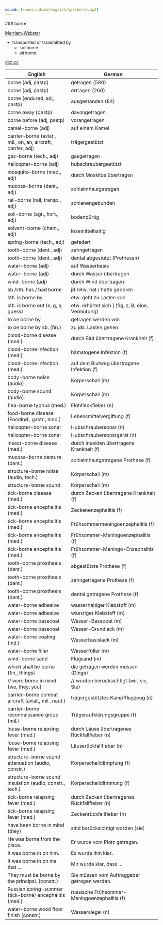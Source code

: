 ```yaml
---
sound: [sound:ankimd/english/mp3/borne.mp3]
---
```


\### borne

[Merriam-Webster](https://www.merriam-webster.com/dictionary/borne)

- transported or transmitted by
    - soilborne
    - airborne

[dict.cc](https://www.dict.cc/borne)

| English        | German       |
| -------------- | ------------ |
| borne (adj, pastp) | getragen (580) |
| borne (adj, pastp) | ertragen (260) |
| borne (endured, adj, pastp) | ausgestanden (84) |
| borne away (pastp) | davongetragen |
| borne before (adj, pastp) | vorangetragen |
| camel-borne (adj) | auf einem Kamel |
| carrier-borne (aviat., mil., on, an, aircraft, carrier, adj) | trägergestützt |
| gas-borne (tech., adj) | gasgetragen |
| helicopter-borne (adj) | hubschraubergestützt |
| mosquito-borne (med., adj) | durch Moskitos übertragen |
| mucosa-borne (dent., adj) | schleimhautgetragen |
| rail-borne (rail, transp., adj) | schienengebunden |
| soil-borne (agr., hort., adj) | bodenbürtig |
| solvent-borne (chem., adj) | lösemittelhaltig |
| spring-borne (tech., adj) | gefedert |
| tooth-borne (dent., adj) | zahngetragen |
| tooth-borne (dent., adj) | dental abgestützt (Prothesen) |
| water-borne (adj) | auf Wasserbasis |
| water-borne (adj) | durch Wasser übertragen |
| wind-borne (adj) | durch Wind übertragen |
| sb./sth. has / had borne | jd./etw. hat / hatte geboren |
| sth. is borne by | etw. geht zu Lasten von |
| sth. is borne out (e, g, a, guess) | etw. erhärtet sich ] (fig, z, B, eine, Vermutung) |
| to be borne by | getragen werden von |
| to be borne by sb. (fin.) | zu jds. Lasten gehen |
| blood-borne disease (med.) | durch Blut übertragene Krankheit (f) |
| blood-borne infection (med.) | hämatogene Infektion (f) |
| blood-borne infection (med.) | auf dem Blutweg übertragene Infektion (f) |
| body-borne noise (audio) | Körperschall (m) |
| body-borne sound (audio) | Körperschall (m) |
| flea-borne typhus (med.) | Flohfleckfieber (n) |
| food-borne disease (FoodInd., gastr., med.) | Lebensmittelvergiftung (f) |
| helicopter-borne sonar | Hubschraubersonar (n) |
| helicopter-borne sonar | Hubschraubersonargerät (n) |
| insect-borne disease (med.) | durch Insekten übertragene Krankheit (f) |
| mucosa-borne denture (dent.) | schleimhautgetragene Prothese (f) |
| structure-borne noise (audio, tech.) | Körperschall (m) |
| structure-borne sound | Körperschall (m) |
| tick-borne disease (med.) | durch Zecken übertragene Krankheit (f) |
| tick-borne encephalitis (med.) | Zeckenenzephalitis (f) |
| tick-borne encephalitis <TBE> (med.) | Frühsommermeningoenzephalitis <FSME> (f) |
| tick-borne encephalitis <TBE> (med.) | Frühsommer-Meningoenzephalitis <FSME> (f) |
| tick-borne encephalitis <TBE> (med.) | Frühsommer-Meningo-Enzephalitis <FSME> (f) |
| tooth-borne prosthesis (dent.) | abgestützte Prothese (f) |
| tooth-borne prosthesis (dent.) | zahngetragene Prothese (f) |
| tooth-borne prosthesis (dent.) | dental getragene Prothese (f) |
| water-borne adhesive | wasserhaltiger Klebstoff (m) |
| water-borne adhesive | wässriger Klebstoff (m) |
| water-borne basecoat | Wasser-Basecoat (m) |
| water-borne basecoat | Wasser-Grundlack (m) |
| water-borne coating (ind.) | Wasserbasislack (m) |
| water-borne filler | Wasserfüller (m) |
| wind-borne sand | Flugsand (m) |
| which shall be borne (fin., things) | die getragen werden müssen (Dinge) |
| // were borne in mind (we, they, you) | // wurden berücksichtigt (wir, sie, Sie) |
| carrier-borne combat aircraft (aviat., mil., naut.) | trägergestütztes Kampfflugzeug (n) |
| carrier-borne reconnaissance group (mil.) | Trägeraufklärungsgruppe (f) |
| louse-borne relapsing fever (med.) | durch Läuse übertragenes Rückfallfieber (n) |
| louse-borne relapsing fever <LBRF> (med.) | Läuserückfallfieber (n) |
| structure-borne sound attenuation (audio, constr.) | Körperschalldämpfung (f) |
| structure-borne sound insulation (audio, constr., tech.) | Körperschalldämmung (f) |
| tick-borne relapsing fever (med.) | durch Zecken übertragenes Rückfallfieber (n) |
| tick-borne relapsing fever <TBRF> (med.) | Zeckenrückfallfieber (n) |
| have been borne in mind (they) | sind berücksichtigt worden (sie) |
| He was borne from the place. | Er wurde vom Platz getragen. |
| It was borne in on him. | Es wurde ihm klar. |
| It was borne in on me that ... | Mir wurde klar, dass ... |
| They must be borne by the principal. (constr.) | Sie müssen vom Auftraggeber getragen werden. |
| Russian spring-summer (tick-borne) encephalitis (med.) | russische Frühsommer-Meningoenzephalitis <R-FSME> (f) |
| water-borne wood floor finish (constr.) | Wassersiegel (n) |
